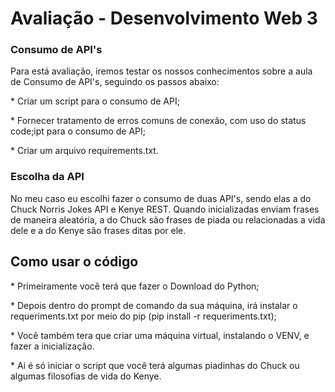 <h1>Avaliação - Desenvolvimento Web 3</h1>

<h3>Consumo de API's</h3>
Para está avaliação, iremos testar os nossos conhecimentos sobre a aula de Consumo de API's, seguindo os passos abaixo:
<p>* Criar um script para o consumo de API;</p>
<p>* Fornecer tratamento de erros comuns de conexão, com uso do status code;ipt para o consumo de API;</p>
<p>* Criar um arquivo requirements.txt.</p>

<h3>Escolha da API</h3>
No meu caso eu escolhi fazer o consumo de duas API's, sendo elas a do Chuck Norris Jokes API e Kenye REST. Quando inicializadas enviam frases de maneira aleatória, a do Chuck são frases de piada ou relacionadas a vida dele e a do Kenye são frases ditas por ele.

<h2>Como usar o código</h2>
<p>* Primeiramente você terá que fazer o Download do Python;</p>
<p>* Depois dentro do prompt de comando da sua máquina, irá instalar o requeriments.txt por meio do pip (pip install -r requeriments.txt);</p>
<p>* Você também tera que criar uma máquina virtual, instalando o VENV, e fazer a inicialização.</p>
<p>* Ai é só iniciar o script que você terá algumas piadinhas do Chuck ou algumas filosofias de vida do Kenye.</p>
